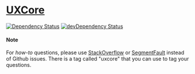 # [UXCore](http://uxco.re/)

[![Dependency Status](https://img.shields.io/david/uxcore/uxcore.svg?label=deps&style=flat-square)](https://david-dm.org/uxcore/uxcore)
[![devDependency Status](https://img.shields.io/david/dev/uxcore/uxcore.svg?label=devDeps&style=flat-square)](https://david-dm.org/uxcore/uxcore#info=devDependencies)


#### Note

For *how-to* questions, please use [StackOverflow](http://stackoverflow.com/questions/tagged/uxcore) or [SegmentFault](https://segmentfault.com/t/uxcore)
instead of Github issues. There is a tag called "uxcore" that you can use to tag your questions.





